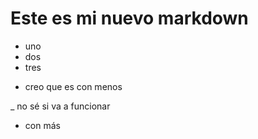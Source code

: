# Este es mi nuevo markdown

* uno
* dos
* tres

- creo que es con menos

_ no sé si va a funcionar 

+ con más
